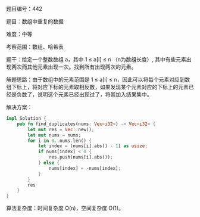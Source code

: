 题目编号：442

题目：数组中重复的数据

难度：中等

考察范围：数组、哈希表

题干：给定一个整数数组 a，其中 1 ≤ a[i] ≤ n （n为数组长度）, 其中有些元素出现两次而其他元素出现一次。找到所有出现两次的元素。

解题思路：由于数组中的元素范围是 1 ≤ a[i] ≤ n，因此可以将每个元素对应到数组下标上，将对应下标的元素取相反数，如果发现某个元素对应的下标上的元素已经是负数了，说明这个元素已经出现过了，将其加入结果集中。

解决方案：

```rust
impl Solution {
    pub fn find_duplicates(nums: Vec<i32>) -> Vec<i32> {
        let mut res = Vec::new();
        let mut nums = nums;
        for i in 0..nums.len() {
            let index = (nums[i].abs() - 1) as usize;
            if nums[index] < 0 {
                res.push(nums[i].abs());
            } else {
                nums[index] = -nums[index];
            }
        }
        res
    }
}
```

算法复杂度：时间复杂度 O(n)，空间复杂度 O(1)。
